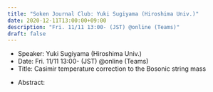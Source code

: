 ```yaml
---
title: "Soken Journal Club: Yuki Sugiyama (Hiroshima Univ.)"
date: 2020-12-11T13:00:00+09:00
description: "Fri. 11/11 13:00- (JST) @online (Teams)"
draft: false
---
```


- Speaker:
Yuki Sugiyama (Hiroshima Univ.)
- Date:
Fri. 11/11 13:00- (JST) @online (Teams)
- Title:
Casimir temperature correction to the Bosonic string mass

<!--more-->

- Abstract:

